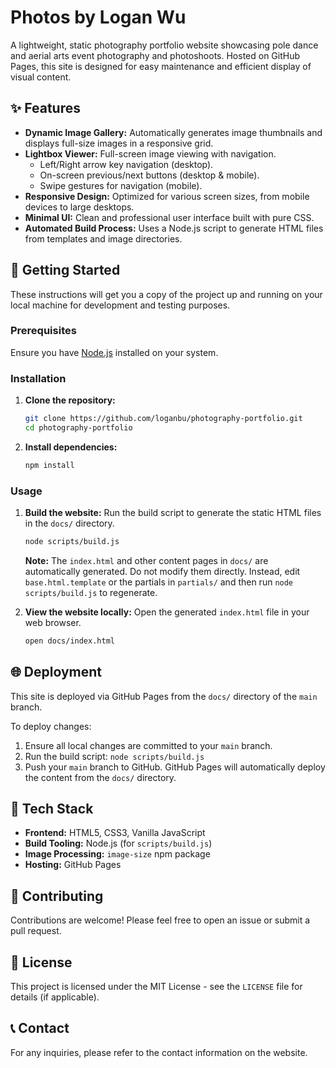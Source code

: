 # Photos by Logan Wu

A lightweight, static photography portfolio website showcasing pole dance and aerial arts event photography and photoshoots. Hosted on GitHub Pages, this site is designed for easy maintenance and efficient display of visual content.

## ✨ Features

*   **Dynamic Image Gallery:** Automatically generates image thumbnails and displays full-size images in a responsive grid.
*   **Lightbox Viewer:** Full-screen image viewing with navigation.
    *   Left/Right arrow key navigation (desktop).
    *   On-screen previous/next buttons (desktop & mobile).
    *   Swipe gestures for navigation (mobile).
*   **Responsive Design:** Optimized for various screen sizes, from mobile devices to large desktops.
*   **Minimal UI:** Clean and professional user interface built with pure CSS.
*   **Automated Build Process:** Uses a Node.js script to generate HTML files from templates and image directories.

## 🚀 Getting Started

These instructions will get you a copy of the project up and running on your local machine for development and testing purposes.

### Prerequisites

Ensure you have [Node.js](https://nodejs.org/) installed on your system.

### Installation

1.  **Clone the repository:**
    ```bash
    git clone https://github.com/loganbu/photography-portfolio.git
    cd photography-portfolio
    ```

2.  **Install dependencies:**
    ```bash
    npm install
    ```

### Usage

1.  **Build the website:**
    Run the build script to generate the static HTML files in the `docs/` directory.
    ```bash
    node scripts/build.js
    ```
    **Note:** The `index.html` and other content pages in `docs/` are automatically generated. Do not modify them directly. Instead, edit `base.html.template` or the partials in `partials/` and then run `node scripts/build.js` to regenerate.

2.  **View the website locally:**
    Open the generated `index.html` file in your web browser.
    ```bash
    open docs/index.html
    ```

## 🌐 Deployment

This site is deployed via GitHub Pages from the `docs/` directory of the `main` branch.

To deploy changes:
1.  Ensure all local changes are committed to your `main` branch.
2.  Run the build script: `node scripts/build.js`
3.  Push your `main` branch to GitHub. GitHub Pages will automatically deploy the content from the `docs/` directory.

## 🧰 Tech Stack

*   **Frontend:** HTML5, CSS3, Vanilla JavaScript
*   **Build Tooling:** Node.js (for `scripts/build.js`)
*   **Image Processing:** `image-size` npm package
*   **Hosting:** GitHub Pages

## 🤝 Contributing

Contributions are welcome! Please feel free to open an issue or submit a pull request.

## 📄 License

This project is licensed under the MIT License - see the `LICENSE` file for details (if applicable).

## 📞 Contact

For any inquiries, please refer to the contact information on the website.
